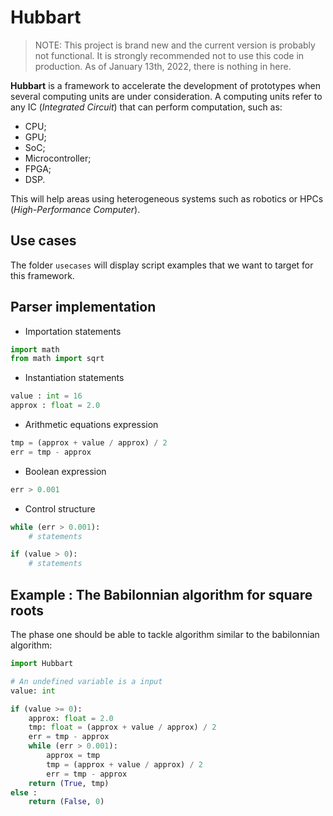 # Hubbart

> NOTE: This project is brand new and the current version is probably not functional. It is strongly recommended not to use this code in production. As of January 13th, 2022, there is nothing in here.

**Hubbart** is a framework to accelerate the development of prototypes when several computing units are under consideration. A computing units refer to any IC (*Integrated Circuit*) that can perform computation, such as:

* CPU;
* GPU;
* SoC;
* Microcontroller;
* FPGA;
* DSP.

This will help areas using heterogeneous systems such as robotics or HPCs (*High-Performance Computer*).

## Use cases

The folder `usecases` will display script examples that we want to target for this framework.

## Parser implementation

* Importation statements
```Python
import math
from math import sqrt
```

* Instantiation statements
```Python
value : int = 16
approx : float = 2.0
```

* Arithmetic equations expression
```Python
tmp = (approx + value / approx) / 2
err = tmp - approx
```

* Boolean expression
```Python
err > 0.001
```

* Control structure
```Python
while (err > 0.001):
    # statements

if (value > 0):
    # statements

```

## Example : The Babilonnian algorithm for square roots

The phase one should be able to tackle algorithm similar to the babilonnian algorithm:

```Python
import Hubbart

# An undefined variable is a input
value: int

if (value >= 0):
    approx: float = 2.0
    tmp: float = (approx + value / approx) / 2
    err = tmp - approx
    while (err > 0.001):
        approx = tmp
        tmp = (approx + value / approx) / 2
        err = tmp - approx
    return (True, tmp)
else :
    return (False, 0)

```


